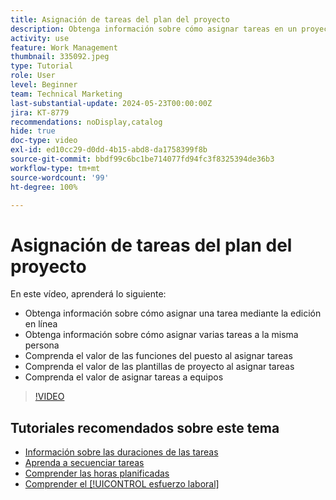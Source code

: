 ```yaml
---
title: Asignación de tareas del plan del proyecto
description: Obtenga información sobre cómo asignar tareas en un proyecto de Adobe Workfront mediante la edición en línea, la edición en lotes, los roles y los equipos.
activity: use
feature: Work Management
thumbnail: 335092.jpeg
type: Tutorial
role: User
level: Beginner
team: Technical Marketing
last-substantial-update: 2024-05-23T00:00:00Z
jira: KT-8779
recommendations: noDisplay,catalog
hide: true
doc-type: video
exl-id: ed10cc29-d0dd-4b15-abd8-da1758399f8b
source-git-commit: bbdf99c6bc1be714077fd94fc3f8325394de36b3
workflow-type: tm+mt
source-wordcount: '99'
ht-degree: 100%

---
```


# Asignación de tareas del plan del proyecto

En este vídeo, aprenderá lo siguiente:

* Obtenga información sobre cómo asignar una tarea mediante la edición en línea
* Obtenga información sobre cómo asignar varias tareas a la misma persona
* Comprenda el valor de las funciones del puesto al asignar tareas
* Comprenda el valor de las plantillas de proyecto al asignar tareas
* Comprenda el valor de asignar tareas a equipos

>[!VIDEO](https://video.tv.adobe.com/v/335092/?quality=12&learn=on&enablevpops=1)

<!--
learn more urls:
Notifications: Information about work assigned to me
Assign tasks
Personal time overview
Make smart assignments
Modify multiple user assignments in a task list
-->

## Tutoriales recomendados sobre este tema

* [Información sobre las duraciones de las tareas](/help/manage-work/tasks/understand-task-durations.md)
* [Aprenda a secuenciar tareas](/help/manage-work/tasks/learn-to-sequence-tasks.md)
* [Comprender las horas planificadas](/help/manage-work/tasks/understand-planned-hours.md)
* [Comprender el [!UICONTROL esfuerzo laboral]](/help/manage-work/tasks/understand-work-effort.md)
